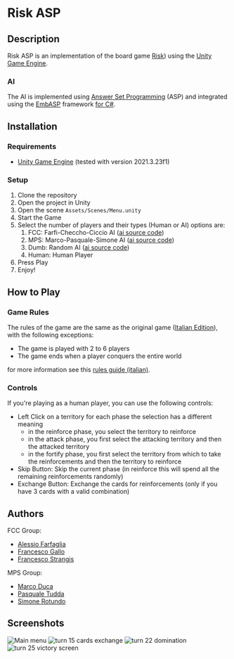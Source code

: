 # Risk ASP

## Description

Risk ASP is an implementation of the board game [Risk](https://en.wikipedia.org/wiki/Risk_(game))) using the [Unity Game Engine](https://unity.com/).

### AI

The AI is implemented using [Answer Set Programming](https://en.wikipedia.org/wiki/Answer_set_programming) (ASP) and integrated using the [EmbASP](https://github.com/DeMaCS-UNICAL/EmbASP) framework [for C#](https://github.com/DeMaCS-UNICAL/EmbASP-CSharp/tree/master).

## Installation

### Requirements

- [Unity Game Engine](https://unity.com/) (tested with version 2021.3.23f1)

### Setup

1. Clone the repository
2. Open the project in Unity
3. Open the scene `Assets/Scenes/Menu.unity`
4. Start the Game
5. Select the number of players and their types (Human or AI)
   options are:
   1. FCC: Farfi-Checcho-Ciccio AI ([ai source code](./Assets/Scripts/EmbASP/AIs/FCC-group/))
   2. MPS: Marco-Pasquale-Simone AI ([ai source code](./Assets/Scripts/EmbASP/AIs/MPS-group/))
   3. Dumb: Random AI ([ai source code](./Assets/Scripts/EmbASP/AIs/dumb/))
   4. Human: Human Player
6. Press Play
7. Enjoy!

## How to Play

### Game Rules

The rules of the game are the same as the original game ([Italian Edition](https://en.wikipedia.org/wiki/RisiKo!)), with the following exceptions:

- The game is played with 2 to 6 players
- The game ends when a player conquers the entire world

for more information see this [rules guide (italian)](https://risiko.it/wp-content/uploads/2017/10/Regolamento-Risiko.pdf).

### Controls

If you're playing as a human player, you can use the following controls:

- Left Click on a territory
  for each phase the selection has a different meaning
  - in the reinforce phase, you select the territory to reinforce
  - in the attack phase, you first select the attacking territory and then the attacked territory
  - in the fortify phase, you first select the territory from which to take the reinforcements and then the territory to reinforce
- Skip Button: Skip the current phase (in reinforce this will spend all the remaining reinforcements randomly)
- Exchange Button: Exchange the cards for reinforcements (only if you have 3 cards with a valid combination)
  
## Authors

FCC Group:

- [Alessio Farfaglia](@Farfi55)
- [Francesco Gallo](@CiccioGallo13)
- [Francesco Strangis](@checcostra)

MPS Group:

- [Marco Duca](@markducks)
- [Pasquale Tudda](@ryuk4real)
- [Simone Rotundo](@simonerotundo)

## Screenshots

![Main menu](./screenshots/main-menu.png)
![turn 15 cards exchange](./screenshots/turn-15-cards.png)
![turn 22 domination](./screenshots/turn-22-domination.png)
![turn 25 victory screen](./screenshots/turn-25-victory-screen.png)
